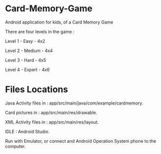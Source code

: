 # Card-Memory-Game
Android application for kids, of a Card Memory Game

There are four levels in the game :

Level 1 - Easy - 4x2

Level 2 - Medium - 4x4

Level 3 - Hard - 4x5

Level 4 - Expert - 4x6

# Files Locations

Java Activity files in : app/src/main/java/com/example/cardmemory.

Card pictures in : app/src/main/res/drawable.

XML Activity files in : app/src/main/res/layout.

IDLE : Android Studio.

Run with Emulator, or connect and Android Operation System phone to the computer.

